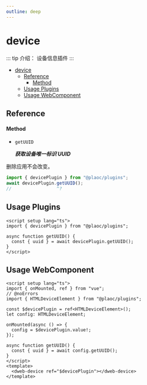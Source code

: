 ```yaml
---
outline: deep
---
```


# device

<Badges name="@plaoc/plugins" />

::: tip 介绍：
设备信息插件
:::

- [device](#device)
  - [Reference](#reference)
    - [Method](#method)
  - [Usage Plugins](#usage-plugins)
  - [Usage WebComponent](#usage-webcomponent)

## Reference

#### Method

- `getUUID`

  **_获取设备唯一标识 UUID_**

删除应用不会改变。

```ts twoslash
import { devicePlugin } from "@plaoc/plugins";
await devicePlugin.getUUID();
//                 ^?
```

## Usage Plugins

```vue twoslash
<script setup lang="ts">
import { devicePlugin } from "@plaoc/plugins";

async function getUUID() {
  const { uuid } = await devicePlugin.getUUID();
}
</script>
```

## Usage WebComponent

```vue twoslash
<script setup lang="ts">
import { onMounted, ref } from "vue";
// @noErrors
import { HTMLDeviceElement } from "@plaoc/plugins";

const $devicePlugin = ref<HTMLDeviceElement>();
let config: HTMLDeviceElement;

onMounted(async () => {
  config = $devicePlugin.value!;
});

async function getUUID() {
  const { uuid } = await config.getUUID();
}
</script>
<template>
  <dweb-device ref="$devicePlugin"></dweb-device>
</template>
```
